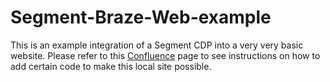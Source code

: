 # Segment-Braze-Web-example

This is an example integration of a Segment CDP into a very very basic website.  Please refer to this [Confluence](https://confluence.braze.com/pages/viewpage.action?pageId=330237810&moved=true) page to see instructions on how to add certain code to make this local site possible.
